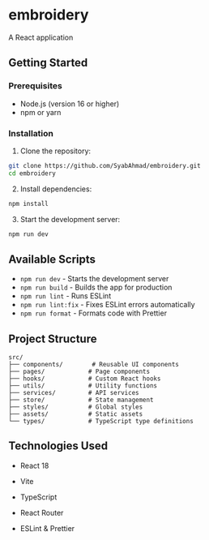 # embroidery

A React application

## Getting Started

### Prerequisites
- Node.js (version 16 or higher)
- npm or yarn

### Installation

1. Clone the repository:
```bash
git clone https://github.com/SyabAhmad/embroidery.git
cd embroidery
```

2. Install dependencies:
```bash
npm install
```

3. Start the development server:
```bash
npm run dev
```

## Available Scripts

- `npm run dev` - Starts the development server
- `npm run build` - Builds the app for production
- `npm run lint` - Runs ESLint
- `npm run lint:fix` - Fixes ESLint errors automatically
- `npm run format` - Formats code with Prettier

## Project Structure

```
src/
├── components/        # Reusable UI components
├── pages/            # Page components
├── hooks/            # Custom React hooks
├── utils/            # Utility functions
├── services/         # API services
├── store/            # State management
├── styles/           # Global styles
├── assets/           # Static assets
└── types/            # TypeScript type definitions
```

## Technologies Used

- React 18
- Vite
- TypeScript
- React Router

- ESLint & Prettier
